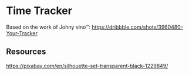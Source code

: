 # Time Tracker

Based on the work of Johny vino™: https://dribbble.com/shots/3960480-Your-Tracker

## Resources

https://pixabay.com/en/silhouette-set-transparent-black-1229849/